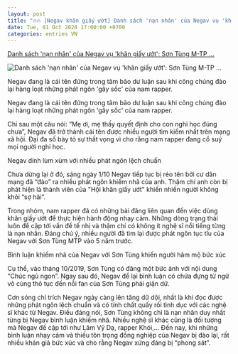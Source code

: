 ```yaml
---
layout: post
title: "🔥🔥 [Negav khăn giấy ướt] Danh sách 'nạn nhân' của Negav vụ 'khăn giấy ướt': Sơn Tùng M-TP ..."
date: Tue, 01 Oct 2024 17:00:00 +0700
categories: entries VN
---
```

[Danh sách 'nạn nhân' của Negav vụ 'khăn giấy ướt': Sơn Tùng M-TP ...](https://www.techz.vn/215-1024-5-danh-sach-nan-nhan-cua-negav-trong-vu-khan-giay-uot-son-tung-m-tp-bi-cong-khai-quay-roi-tinh-duc-bang-ngon-tu-tuc-ylt631043.html)

![Danh sách 'nạn nhân' của Negav vụ 'khăn giấy ướt': Sơn Tùng M-TP ...](https://media.techz.vn/media2019/upload2019/2024/10/01/negav_01102024212315.jpg)

Negav đang là cái tên đứng trong tâm bão dư luận sau khi công chúng đào lại hàng loạt những phát ngôn 'gây sốc' của nam rapper.

Negav đang là cái tên đứng trong tâm bão dư luận sau khi công chúng đào lại hàng loạt những phát ngôn 'gây sốc' của nam rapper.

Chỉ sau một câu nói: “Mẹ ơi, mẹ thấy quyết định cho con nghỉ học đúng chưa”, Negav đã trở thành cái tên được nhiều người tìm kiếm nhất trên mạng xã hội. Đại đa số bày tỏ sự thất vọng vì cho rằng nam rapper đang cổ suý mọi người nghỉ học.

Negav dính lùm xùm với nhiều phát ngôn lệch chuẩn

Chưa dừng lại ở đó, sáng ngày 1/10 Negav tiếp tục bị réo tên bởi cư dân mạng đã “đào” ra nhiều phát ngôn khiếm nhã của anh. Thậm chí anh còn bị phát hiện là thành viên của "Hội khăn giấy ướt" khiến nhiến người không khỏi “sợ hãi”.

Trong nhóm, nam rapper đã có những bài đăng liên quan đến việc dùng khăn giấy ướt để thực hiện hành động nhạy cảm. Những dòng trạng thái luôn đề cập tới vấn đề tế nhị và thậm chí có không ít nghệ sĩ nổi tiếng từng là nạn nhân. Đáng chú ý, nhiều người đã tìm lại được phát ngôn tục tĩu của Negav với Sơn Tùng MTP vào 5 năm trước.

Bình luận khiếm nhã của Negav với Sơn Tùng khiến người hâm mộ bức xúc

Cụ thể, vào tháng 10/2019, Sơn Tùng có đăng một bức ảnh với nội dung “Chúc ngủ ngon”. Ngay sau đó, Negav để lại bình luận có chứa đựng từ ngữ vô cùng thô tục đến nỗi fan của Sơn Tùng phải giận dữ.

Cơn sóng chỉ trích Negav ngày càng lên tăng dữ dội, nhất là khi đọc được những phát ngôn lệch chuẩn và có tính chất quấy rối tình dục với các nghệ sĩ khác từ Negav. Điều đáng nói, Sơn Tùng không chỉ là nạn nhân duy nhất từng bị Negav bình luận khiếm nhã. Nhiều nghệ sĩ khác cũng là đối tượng mà Negav đề cập tới như Lâm Vỹ Dạ, rapper Khói,… Đến nay, khi những bình luận nhạy cảm và thiếu tôn trọng đồng nghiệp của Negav bị đào lại, rất nhiều khán giả bức xúc và cho rằng Negav xứng đáng bị “phong sát”.

